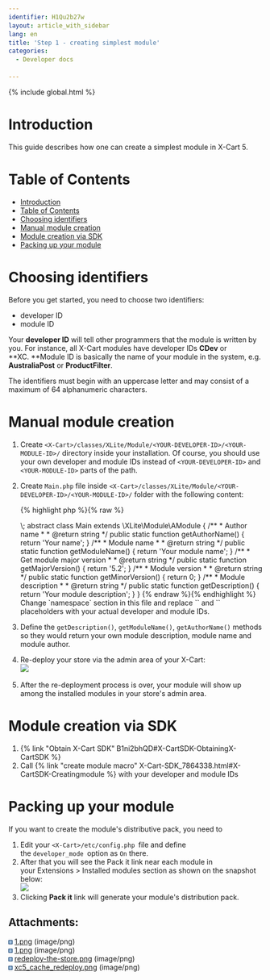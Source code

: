 ```yaml
---
identifier: H1Qu2b27w
layout: article_with_sidebar
lang: en
title: 'Step 1 - creating simplest module'
categories:
  - Developer docs

---
```


{% include global.html %}

# Introduction

This guide describes how one can create a simplest module in X-Cart 5.

# Table of Contents

*   [Introduction](#introduction)
*   [Table of Contents](#table-of-contents)
*   [Choosing identifiers](#choosing-identifiers)
*   [Manual module creation](#manual-module-creation)
*   [Module creation via SDK](#module-creation-via-sdk)
*   [Packing up your module](#packing-up-your-module)

# Choosing identifiers

Before you get started, you need to choose two identifiers:

*   developer ID 
*   module ID

Your **developer ID** will tell other programmers that the module is written by you. For instance, all X-Cart modules have developer IDs **CDev** or **XC. **Module ID is basically the name of your module in the system, e.g. **AustraliaPost** or **ProductFilter**.

The identifiers must begin with an uppercase letter and may consist of a maximum of 64 alphanumeric characters.

# Manual module creation

1.  Create `<X-Cart>/classes/XLite/Module/<YOUR-DEVELOPER-ID>/<YOUR-MODULE-ID>/` directory inside your installation. Of course, you should use your own developer and module IDs instead of `<YOUR-DEVELOPER-ID>` and `<YOUR-MODULE-ID>` parts of the path.
2.  Create `Main.php` file inside `<X-Cart>/classes/XLite/Module/<YOUR-DEVELOPER-ID>/<YOUR-MODULE-ID>/` folder with the following content: 

    {% highlight php %}{% raw %}
    <?php
    namespace XLite\Module\<YOUR-DEVELOPER-ID>\<YOUR-MODULE-ID>;

    abstract class Main extends \XLite\Module\AModule
    {
        /**
         * Author name
         *
         * @return string
         */
        public static function getAuthorName()
        {
            return 'Your name';
        }

        /**
         * Module name
         *
         * @return string
         */
        public static function getModuleName()
        {
            return 'Your module name';
        }

        /**
         * Get module major version
         *
         * @return string
         */
        public static function getMajorVersion()
        {
            return '5.2';
        }

        /**
         * Module version
         *
         * @return string
         */
        public static function getMinorVersion()
        {
            return 0;
        }

        /**
         * Module description
         *
         * @return string
         */
        public static function getDescription()
        {
            return 'Your module description';
        }
    }
    {% endraw %}{% endhighlight %}

    Change `namespace` section in this file and replace `<YOUR-DEVELOPER-ID>` and `<YOUR-MODULE-ID>` placeholders with your actual developer and module IDs.

3.  Define the `getDescription()`, `getModuleName()`, `getAuthorName()` methods so they would return your own module description, module name and module author.
4.  Re-deploy your store via the admin area of your X-Cart:  
    ![]({{site.baseurl}}/attachments/524296/9437239.png?effects=drop-shadow) 
5.  After the re-deployment process is over, your module will show up among the installed modules in your store's admin area.

# Module creation via SDK

1.  {% link "Obtain X-Cart SDK" B1ni2bhQD#X-CartSDK-ObtainingX-CartSDK %}
2.  Call {% link "create module macro" X-Cart-SDK_7864338.html#X-CartSDK-Creatingmodule %} with your developer and module IDs

# Packing up your module

If you want to create the module's distributive pack, you need to

1.  Edit your `<X-Cart>/etc/config.php `file and define the `developer_mode `option as `On` there.
2.  After that you will see the Pack it link near each module in your Extensions > Installed modules section as shown on the snapshot below:  
    ![]({{site.baseurl}}/attachments/524296/1212420.png?effects=drop-shadow)
3.  Clicking **Pack it** link will generate your module's distribution pack.

## Attachments:

![](images/icons/bullet_blue.gif) [1.png]({{site.baseurl}}/attachments/524296/1212421.png) (image/png)  
![](images/icons/bullet_blue.gif) [1.png]({{site.baseurl}}/attachments/524296/1212420.png) (image/png)  
![](images/icons/bullet_blue.gif) [redeploy-the-store.png]({{site.baseurl}}/attachments/524296/7995397.png) (image/png)  
![](images/icons/bullet_blue.gif) [xc5_cache_redeploy.png]({{site.baseurl}}/attachments/524296/9437239.png) (image/png)